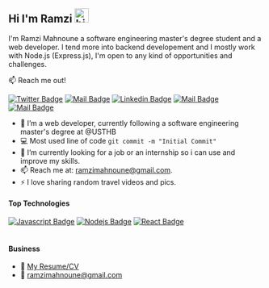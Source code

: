 ## Hi I'm Ramzi <img src="https://user-images.githubusercontent.com/1303154/88677602-1635ba80-d120-11ea-84d8-d263ba5fc3c0.gif" width="28px" alt="hi">

I'm Ramzi Mahnoune a software engineering master's degree student and a web developer. I tend more into backend developement and I mostly work with Node.js (Express.js), I'm open to any kind of opportunities and challenges.

:mailbox: Reach me out!

[![Twitter Badge](https://img.shields.io/badge/-@Ramzi-1ca0f1?style=flat&labelColor=1ca0f1&logo=twitter&logoColor=white&link=https://twitter.com/RamziMh1)](https://twitter.com/RamziMh1) [![Mail Badge](https://img.shields.io/badge/-Ramzi-e74c3c?style=flat&labelColor=e74c3c&logo=youtube&logoColor=white)](https://www.youtube.com/channel/UComziwmxUtc-3Hp9e8nQRSA/videos) [![Linkedin Badge](https://img.shields.io/badge/-Ramzi-0e76a8?style=flat&labelColor=0e76a8&logo=linkedin&logoColor=white)](https://www.linkedin.com/in/ramzimh/) [![Mail Badge](https://img.shields.io/badge/-@ramzimahnoune-e84393?style=flat&labelColor=e84393&logo=instagram&logoColor=white)](https://instagram.com/ramzi.mahnoune) [![Mail Badge](https://img.shields.io/badge/-ramzimahnoune-c0392b?style=flat&labelColor=c0392b&logo=gmail&logoColor=white)](mailto:ramzimahnoune@gmail.com)

<!-- TODO: Add last video link -->

- 🔭 I’m a web developer, currently following a software engineering master's degree at @USTHB
- :computer: Most used line of code `git commit -m "Initial Commit"`
- 🤔 I’m currently looking for a job or an internship so i can use and improve my skills.
- 📫 Reach me at: ramzimahnoune@gmail.com.
- ⚡ I love sharing random travel videos and pics.

#### Top Technologies

<!-- TODO: Make technologies links takes you to repositories -->

[![Javascript Badge](https://img.shields.io/badge/-Javascript-F0DB4F?style=for-the-badge&labelColor=black&logo=javascript&logoColor=F0DB4F)](#)
[![Nodejs Badge](https://img.shields.io/badge/-Nodejs-3C873A?style=for-the-badge&labelColor=black&logo=node.js&logoColor=3C873A)](#)
[![React Badge](https://img.shields.io/badge/-React-61DBFB?style=for-the-badge&labelColor=black&logo=react&logoColor=61DBFB)](#)
<br />
<br />

#### Business

- :paperclip: [My Resume/CV](https://github.com/ramzimah/ramzimah/blob/master/resumes/Resume%20-%20Ramzi%20Mahnoune.pdf)
- :email: ramzimahnoune@gmail.com
